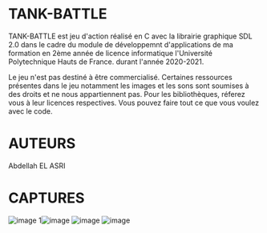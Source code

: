 # TANK-BATTLE
TANK-BATTLE est jeu d'action réalisé en C avec la librairie graphique SDL 2.0 dans le cadre du module de développemnt d'applications de ma formation en 2ème année de licence informatique l'Université Polytechnique Hauts de France. durant l'année 2020-2021. 

Le jeu n'est pas destiné à être commercialisé. Certaines ressources présentes dans le jeu notamment les images et les sons sont soumises à des droits et ne nous appartiennent pas. Pour les bibliothèques, réferez vous à leur licences respectives. Vous pouvez faire tout ce que vous voulez avec le code.

# AUTEURS
Abdellah EL ASRI 

# CAPTURES
![image](https://user-images.githubusercontent.com/94783026/146688387-ffdac82b-69a1-490b-9c33-e9600151e6a5.png)
1![image](https://user-images.githubusercontent.com/94783026/146688420-3e4d2cea-ec71-448f-b37c-fe880c6c70d7.png)
![image](https://user-images.githubusercontent.com/94783026/146688438-ca75b53f-699f-472a-91c3-fa3bc662b570.png)
![image](https://user-images.githubusercontent.com/94783026/146688466-5006f92b-8e5d-40bb-a5ce-995c54a557d1.png)





